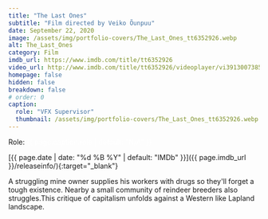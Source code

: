 ```yaml
---
title: "The Last Ones"
subtitle: "Film directed by Veiko Õunpuu"
date: September 22, 2020
image: /assets/img/portfolio-covers/The_Last_Ones_tt6352926.webp
alt: The_Last_Ones
category: Film
imdb_url: https://www.imdb.com/title/tt6352926
video_url: http://www.imdb.com/title/tt6352926/videoplayer/vi3913007385
homepage: false
hidden: false
breakdown: false
# order: 0
caption:
  role: "VFX Supervisor"
  thumbnail: /assets/img/portfolio-covers/The_Last_Ones_tt6352926.webp
---
```

Role: <span style="color:white">{{ page.caption.role | default: "N/A" }}</span>

[{{ page.date | date: "%d %B %Y" | default: "IMDb" }}]({{ page.imdb_url }}/releaseinfo/){:target="_blank"}

A struggling mine owner supplies his workers with drugs so they'll forget a tough existence. Nearby a small community of reindeer breeders also struggles.This critique of capitalism unfolds against a Western like Lapland landscape.
